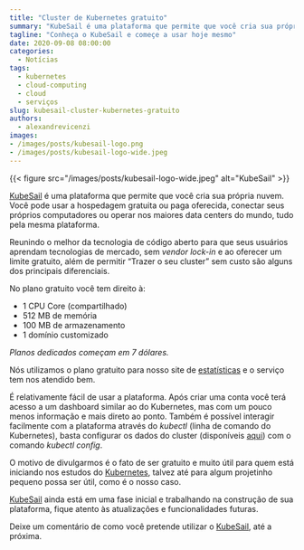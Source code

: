 ```yaml
---
title: "Cluster de Kubernetes gratuito"
summary: "KubeSail é uma plataforma que permite que você cria sua própria nuvem, contando com um plano de uso gratuito."
tagline: "Conheça o KubeSail e começe a usar hoje mesmo"
date: 2020-09-08 08:00:00
categories:
  - Notícias
tags:
  - kubernetes
  - cloud-computing
  - cloud
  - serviços
slug: kubesail-cluster-kubernetes-gratuito
authors:
  - alexandrevicenzi
images:
- /images/posts/kubesail-logo.png
- /images/posts/kubesail-logo-wide.jpeg
---
```


{{< figure src="/images/posts/kubesail-logo-wide.jpeg" alt="KubeSail" >}}

[KubeSail][kubesail] é uma plataforma que permite que você cria sua própria nuvem. Você pode usar a hospedagem gratuita ou paga oferecida, conectar seus próprios computadores ou operar nos maiores data centers do mundo, tudo pela mesma plataforma.

Reunindo o melhor da tecnologia de código aberto para que seus usuários aprendam tecnologias de mercado, sem *vendor lock-in* e ao oferecer um limite gratuito, além de permitir “Trazer o seu cluster” sem custo são alguns dos principais diferenciais.

No plano gratuito você tem direito à:

* 1 CPU Core (compartilhado)
* 512 MB de memória
* 100 MB de armazenamento
* 1 domínio customizado

*Planos dedicados começam em 7 dólares.*

Nós utilizamos o plano gratuito para nosso site de [estatísticas][stats] e o serviço tem nos atendido bem.

É relativamente fácil de usar a plataforma. Após criar uma conta você terá acesso a um dashboard similar ao do Kubernetes, mas com um pouco menos informação e mais direto ao ponto. Também é possível interagir facilmente com a plataforma através do *kubectl* (linha de comando do Kubernetes), basta configurar os dados do cluster (disponíveis [aqui][kubesail-cfg]) com o comando *kubectl config*.

O motivo de divulgarmos é o fato de ser gratuito e muito útil para quem está iniciando nos estudos do [Kubernetes][k8s], talvez até para algum projetinho pequeno possa ser útil, como é o nosso caso.

[KubeSail][kubesail] ainda está em uma fase inicial e trabalhando na construção de sua plataforma, fique atento às atualizações e funcionalidades futuras.

Deixe um comentário de como você pretende utilizar o [KubeSail][kubesail], até a próxima.

[kubesail]: https://kubesail.com/?utm_source=ButecoTecnologico&utm_medium=Blog&utm_campaign=PromoPartner
[kubesail-cfg]: https://kubesail.com/config?utm_source=ButecoTecnologico&utm_medium=Blog&utm_campaign=PromoPartner
[stats]: https://estatisticas.buteco.me/
[k8s]: /tags/kubernetes/
